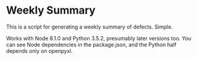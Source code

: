 # Weekly Summary

This is a script for generating a weekly summary of defects. Simple.

Works with Node 8.1.0 and Python 3.5.2, presumably later versions too. You can
see Node dependencies in the package.json, and the Python half depends only on
openpyxl.
